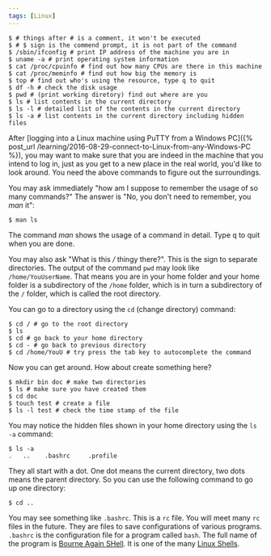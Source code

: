 ```yaml
---
tags: [Linux]
---
```


``` shell
$ # things after # is a comment, it won't be executed
$ # $ sign is the commend prompt, it is not part of the command
$ /sbin/ifconfig # print IP address of the machine you are in
$ uname -a # print operating system information
$ cat /proc/cpuinfo # find out how many CPUs are there in this machine
$ cat /proc/meminfo # find out how big the memory is
$ top # find out who's using the resource, type q to quit
$ df -h # check the disk usage
$ pwd # (print working diretory) find out where are you
$ ls # list contents in the current directory
$ ls -l # detailed list of the contents in the current directory
$ ls -a # list contents in the current directory including hidden files
```

After [logging into a Linux machine using PuTTY from a Windows PC]({% post_url 
/learning/2016-08-29-connect-to-Linux-from-any-Windows-PC %}), you may want to 
make sure that you are indeed in the machine that you intend to log in, just as 
you get to a new place in the real world, you'd like to look around. You need 
the above commands to figure out the surroundings.

You may ask immediately "how am I suppose to remember the usage of so many 
commands?" The answer is "No, you don't need to remember, you *man* it":

``` shell
$ man ls
```

The command *man* shows the usage of a command in detail. Type <kbd>q</kbd> to 
quit when you are done.

You may also ask "What is this */* thingy there?". This is the sign to separate 
directories. The output of the command `pwd` may look like `/home/YouUserName`. 
That means you are in your home folder and your home folder is a subdirectory 
of the `/home` folder, which is in turn a subdirectory of the `/` folder, which 
is called the root directory.

You can go to a directory using the `cd` (change directory) command:

``` shell
$ cd / # go to the root directory
$ ls
$ cd # go back to your home directory
$ cd - # go back to previous directory
$ cd /home/YouU # try press the tab key to autocomplete the command
```

Now you can get around. How about create something here?

``` shell
$ mkdir bin doc # make two directories
$ ls # make sure you have created them
$ cd doc
$ touch test # create a file
$ ls -l test # check the time stamp of the file
```

You may notice the hidden files shown in your home directory using the `ls -a` 
command:

``` shell
$ ls -a
.   ..    .bashrc     .profile
```

They all start with a dot. One dot means the current directory, two dots means 
the parent directory. So you can use the following command to go up one 
directory:

``` shell
$ cd ..
```

You may see something like `.bashrc`. This is a `rc` file. You will meet many 
`rc` files in the future. They are files to save configurations of various 
programs. `.bashrc` is the configuration file for a program called `bash`. The 
full name of the program is [Bourne Again SHell][bash]. It is one of the many 
[Linux Shells](http://www.ibm.com/developerworks/library/l-linux-shells/).

[bash]:https://www.gnu.org/software/bash


